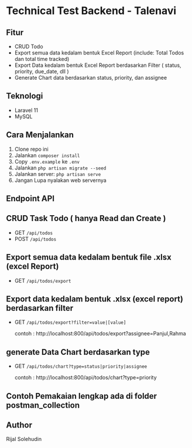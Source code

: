 # Technical Test Backend - Talenavi

## Fitur
- CRUD Todo
- Export semua data kedalam bentuk Excel Report (include: Total Todos dan total time tracked)
- Export Data kedalam bentuk Excel Report berdasarkan Filter ( status, priority, due_date, dll )
- Generate Chart data berdasarkan status, priority, dan assignee

## Teknologi
- Laravel 11
- MySQL

## Cara Menjalankan
1. Clone repo ini
2. Jalankan `composer install`
3. Copy `.env.example` ke `.env`
4. Jalankan `php artisan migrate --seed`
5. Jalankan server: `php artisan serve`
6. Jangan Lupa nyalakan web servernya

## Endpoint API

 ## CRUD Task Todo ( hanya Read dan Create )
 - GET `/api/todos`     
 - POST `/api/todos` 

 ## Export semua data kedalam bentuk file .xlsx (excel Report)
 - GET `/api/todos/export`      

 ## Export data kedalam bentuk .xlsx (excel report) berdasarkan filter
 - GET `/api/todos/export?filter=value|[value]`  

    contoh : http://localhost:800/api/todos/export?assignee=Panjul,Rahma

 ## generate Data Chart berdasarkan type
 - GET `/api/todos/chart?type=status|priority|assignee` 
    
     contoh : http://localhost:800/api/todos/chart?type=priority

 ## Contoh Pemakaian lengkap ada di folder postman_collection
 
## Author
Rijal Solehudin
